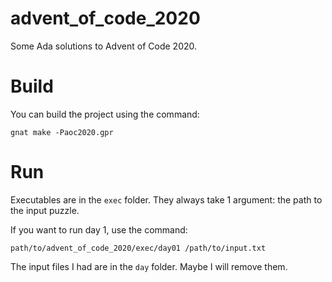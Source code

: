 # advent_of_code_2020

Some Ada solutions to Advent of Code 2020.

# Build

You can build the project using the command:

`gnat make -Paoc2020.gpr`

# Run

Executables are in the `exec` folder. They always take 1 argument: the path to
the input puzzle.

If you want to run day 1, use the command:

`path/to/advent_of_code_2020/exec/day01 /path/to/input.txt`

The input files I had are in the `day` folder. Maybe I will remove them.

